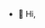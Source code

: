- 👋 Hi, 

<!---
fairyqueenn/fairyqueenn is a ✨ special ✨ repository because its `README.md` (this file) appears on your GitHub profile.
You can click the Preview link to take a look at your changes.
--->
